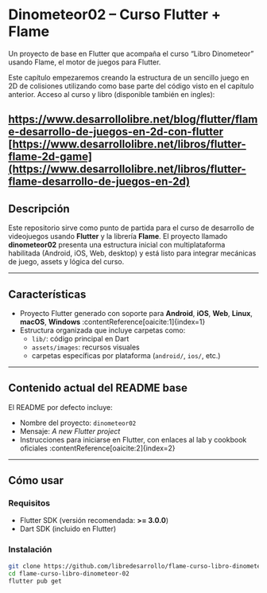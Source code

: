 # Dinometeor02 – Curso Flutter + Flame

Un proyecto de base en Flutter que acompaña el curso “Libro Dinometeor” usando Flame, el motor de juegos para Flutter.

Este capítulo empezaremos creando la estructura de un sencillo juego en 2D de colisiones utilizando como base parte del código visto en el capítulo anterior.
Acceso al curso y libro (disponible también en ingles):

https://www.desarrollolibre.net/blog/flutter/flame-desarrollo-de-juegos-en-2d-con-flutter
[https://www.desarrollolibre.net/libros/flutter-flame-2d-game](https://www.desarrollolibre.net/libros/flutter-flame-desarrollo-de-juegos-en-2d)
---

##  Descripción

Este repositorio sirve como punto de partida para el curso de desarrollo de videojuegos usando **Flutter** y la librería **Flame**. El proyecto llamado **dinometeor02** presenta una estructura inicial con multiplataforma habilitada (Android, iOS, Web, desktop) y está listo para integrar mecánicas de juego, assets y lógica del curso.

---

##  Características

- Proyecto Flutter generado con soporte para **Android**, **iOS**, **Web**, **Linux**, **macOS**, **Windows** :contentReference[oaicite:1]{index=1}  
- Estructura organizada que incluye carpetas como:
  - `lib/`: código principal en Dart
  - `assets/images`: recursos visuales
  - carpetas específicas por plataforma (`android/`, `ios/`, etc.)

---

##  Contenido actual del README base

El README por defecto incluye:

- Nombre del proyecto: `dinometeor02`  
- Mensaje: *A new Flutter project*  
- Instrucciones para iniciarse en Flutter, con enlaces al lab y cookbook oficiales :contentReference[oaicite:2]{index=2}

---

##  Cómo usar

### Requisitos
- Flutter SDK (versión recomendada: **>= 3.0.0**)
- Dart SDK (incluido en Flutter)

### Instalación
```bash
git clone https://github.com/libredesarrollo/flame-curso-libro-dinometeor-02.git
cd flame-curso-libro-dinometeor-02
flutter pub get

